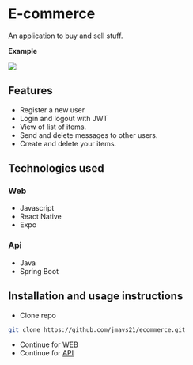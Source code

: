 # E-commerce

An application to buy and sell stuff.

**Example**

![](flow.gif)

## Features

- Register a new user
- Login and logout with JWT
- View of list of items.
- Send and delete messages to other users.
- Create and delete your items.

## Technologies used

### Web

- Javascript
- React Native
- Expo

### Api

- Java
- Spring Boot

## Installation and usage instructions

- Clone repo

```sh
git clone https://github.com/jmavs21/ecommerce.git
```

- Continue for [WEB](https://github.com/jmavs21/ecommerce/tree/master/web)
- Continue for [API](https://github.com/jmavs21/ecommerce/tree/master/api)
